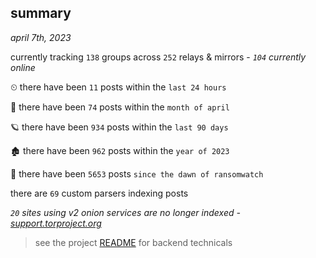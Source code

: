 
## summary
_april 7th, 2023_

currently tracking `138` groups across `252` relays & mirrors - _`104` currently online_

⏲ there have been `11` posts within the `last 24 hours`

🦈 there have been `74` posts within the `month of april`

🪐 there have been `934` posts within the `last 90 days`

🏚 there have been `962` posts within the `year of 2023`

🦕 there have been `5653` posts `since the dawn of ransomwatch`

there are `69` custom parsers indexing posts

_`20` sites using v2 onion services are no longer indexed - [support.torproject.org](https://support.torproject.org/onionservices/v2-deprecation/)_

> see the project [README](https://github.com/joshhighet/ransomwatch#ransomwatch--) for backend technicals
